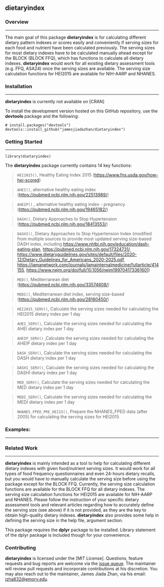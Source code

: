 ## dietaryindex

### Overview
___
The main goal of this package **dietaryindex** is for calculating different dietary pattern indexes or scores easily and conveniently if serving sizes for each food and nutrient have been calculated previously. The serving sizes for most dietary indexes have to be calculated manually ahead except for the BLOCK (BLOCK FFQ), which has functions to calculate all dietary indexes. **dietaryindex** would work for all existing dietary assessment tools (e.g. FFQ, ASA24) once the serving sizes are available. The serving size calculation functions for HEI2015 are available for NIH-AARP and NHANES.

### Installation
___

**dietaryindex** is currently not available on [CRAN]


To install the development version hosted on this GitHub repository, use the **devtools** package and the following:

```
# install.packages("devtools")
devtools::install_github("jamesjiadazhan/dietaryindex")
```
### Getting Started
___
```
library(dietaryindex)
```

The **dietaryindex** package currently contains 14 key functions:
>`HEI2015()`, Healthy Eating Index 2015 (https://www.fns.usda.gov/how-hei-scored)

>`AHEI()`, alternative healthy eating index (https://pubmed.ncbi.nlm.nih.gov/22513989/)

>`AHEIP()` , alternative healthy eating index - pregnancy (https://pubmed.ncbi.nlm.nih.gov/19465182/)

>`DASH()`, Dietary Approaches to Stop Hypertension (https://pubmed.ncbi.nlm.nih.gov/18413553/)

>`DASHI()`, Dietary Approaches to Stop Hypertension Index (modified from multiple sources to provide most updated serving size-based DASH index, including https://www.nhlbi.nih.gov/education/dash-eating-plan, https://pubmed.ncbi.nlm.nih.gov/17324731/, https://www.dietaryguidelines.gov/sites/default/files/2020-12/Dietary_Guidelines_for_Americans_2020-2025.pdf, https://jamanetwork.com/journals/jamainternalmedicine/fullarticle/414155, https://www.nejm.org/doi/full/10.1056/nejm199704173361601)

>`MED()`, Mediterranean diet (https://pubmed.ncbi.nlm.nih.gov/33574608/)

>`MEDI()`, Mediterranean diet index, serving size-based (https://pubmed.ncbi.nlm.nih.gov/28160450/)

>`HEI2015_SERV()`, Calculate the serving sizes needed for calculating the HEI2015 dietary index per 1 day

>`AHEI_SERV()`, Calculate the serving sizes needed for calculating the AHEI dietary index per 1 day

>`AHEIP_SERV()` ,Calculate the serving sizes needed for calculating the AHEIP dietary index per 1 day

>`DASH_SERV()`, Calculate the serving sizes needed for calculating the DASH dietary index per 1 day

>`DASHI_SERV()`, Calculate the serving sizes needed for calculating the DASHI dietary index per 1 day

>`MED_SERV()`, Calculate the serving sizes needed for calculating the MED dietary index per 1 day

>`MEDI_SERV()`, Calculate the serving sizes needed for calculating the MEDI dietary index per 1 day

>`NHANES_FPED_PRE_HEI15()`, Prepare the NHANES_FPED data (after 2005) for calculating the serving sizes for HEI2015

### Examples:

___

### Related Work
___

**dietaryindex** is mainly intended as a tool to help for calculating different dietary indexes with given food/nutrient serving sizes. It would work for all types of food frequency questionnaires and even 24-hours dietary recalls, but you would have to manually calculate the serving size before using the package except for the BLOCK FFQ. Currently, the serving size calculation functions are available for the BLOCK FFQ for all dietary indexes. The serving size calculation functions for HEI2015 are available for NIH-AARP and NHANES. Please follow the instruction of your specific dietary assessment tools and relevant articles regarding how to accurately define the serving size (see above) if it is not provided, as they are the key to obtain high-quality dietary indexes. **dietaryindex** also provides some help in defining the serving size in the help file, argument section. 

This package requires the **dplyr** package to be installed. Library statement of the dplyr package is included though for your convenience. 

### Contributing

**dietaryindex** is licensed under the [MIT License]. Questions, feature requests and bug reports are welcome via the [issue queue](https://github.com/jamesjiadazhan/dietaryindex/issues). The maintainer will review pull requests and incorporate contributions at his discretion. You may also reach out to the maintainer, James Jiada Zhan, via his email: jzha832@emory.edu.
